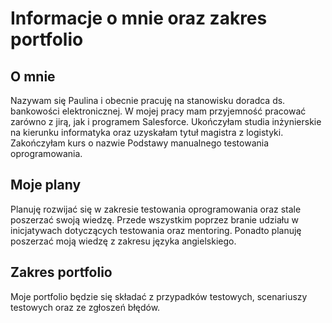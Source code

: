 # Informacje o mnie oraz zakres portfolio
## O mnie
Nazywam się Paulina i obecnie pracuję na stanowisku doradca ds. bankowości elektronicznej. W mojej pracy mam przyjemność pracować zarówno z jirą, jak i programem Salesforce. Ukończyłam studia inżynierskie na kierunku informatyka oraz uzyskałam tytuł magistra z logistyki. Zakończyłam kurs o nazwie Podstawy manualnego testowania oprogramowania.

## Moje plany
Planuję rozwijać się w zakresie testowania oprogramowania oraz stale poszerzać swoją wiedzę. Przede wszystkim poprzez branie udziału w inicjatywach dotyczących testowania oraz mentoring. Ponadto planuję poszerzać moją wiedzę z zakresu języka angielskiego.

## Zakres portfolio
Moje portfolio będzie się składać z przypadków testowych, scenariuszy testowych oraz ze zgłoszeń błędów.
